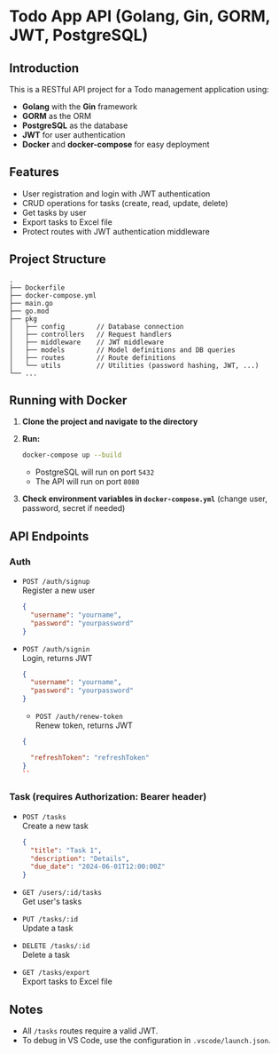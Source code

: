 # Todo App API (Golang, Gin, GORM, JWT, PostgreSQL)

## Introduction

This is a RESTful API project for a Todo management application using:
- **Golang** with the **Gin** framework
- **GORM** as the ORM
- **PostgreSQL** as the database
- **JWT** for user authentication
- **Docker** and **docker-compose** for easy deployment

## Features

- User registration and login with JWT authentication
- CRUD operations for tasks (create, read, update, delete)
- Get tasks by user
- Export tasks to Excel file
- Protect routes with JWT authentication middleware

## Project Structure

```
.
├── Dockerfile
├── docker-compose.yml
├── main.go
├── go.mod
├── pkg
│   ├── config        // Database connection
│   ├── controllers   // Request handlers
│   ├── middleware    // JWT middleware
│   ├── models        // Model definitions and DB queries
│   ├── routes        // Route definitions
│   └── utils         // Utilities (password hashing, JWT, ...)
└── ...
```

## Running with Docker

1. **Clone the project and navigate to the directory**
2. **Run:**
   ```sh
   docker-compose up --build
   ```
   - PostgreSQL will run on port `5432`
   - The API will run on port `8080`

3. **Check environment variables in `docker-compose.yml`** (change user, password, secret if needed)

## API Endpoints

### Auth

- `POST /auth/signup`  
  Register a new user  
  ```json
  {
    "username": "yourname",
    "password": "yourpassword"
  }
  ```

- `POST /auth/signin`  
  Login, returns JWT  
  ```json
  {
    "username": "yourname",
    "password": "yourpassword"
  }
  ```

  - `POST /auth/renew-token`  
  Renew token, returns JWT  
  ```json
  {

    "refreshToken": "refreshToken"
  }
  ``

### Task (requires Authorization: Bearer <token> header)

- `POST /tasks`  
  Create a new task  
  ```json
  {
    "title": "Task 1",
    "description": "Details",
    "due_date": "2024-06-01T12:00:00Z"
  }
  ```

- `GET /users/:id/tasks`  
  Get user's tasks

- `PUT /tasks/:id`  
  Update a task

- `DELETE /tasks/:id`  
  Delete a task

- `GET /tasks/export`  
  Export tasks to Excel file

## Notes

- All `/tasks` routes require a valid JWT.
- To debug in VS Code, use the configuration in `.vscode/launch.json`.
